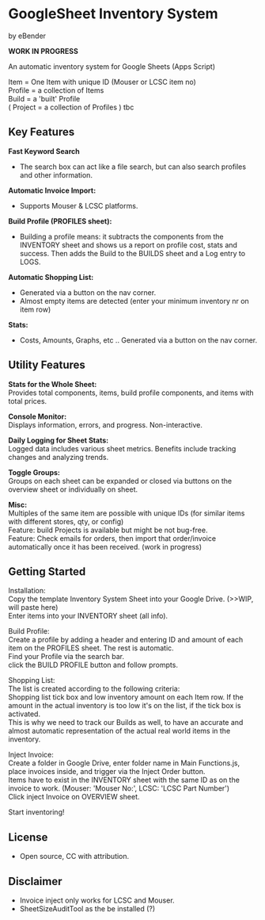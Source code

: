 # GoogleSheet Inventory System
by eBender

**WORK IN PROGRESS**

An automatic inventory system for Google Sheets (Apps Script)  
  

Item = One Item with unique ID (Mouser or LCSC item no)  
Profile = a collection of Items  
Build = a 'built' Profile  
( Project = a collection of Profiles ) tbc  


## Key Features
**Fast Keyword Search**
- The search box can act like a file search, but can also search profiles and other information.  
  
**Automatic Invoice Import:**
- Supports Mouser & LCSC platforms.
  
**Build Profile (PROFILES sheet):**
- Building a profile means: it subtracts the components from the INVENTORY sheet and shows us a report on profile cost, stats and success. Then adds the Build to the BUILDS sheet and a Log entry to LOGS.
  
**Automatic Shopping List:**
- Generated via a button on the nav corner.
- Almost empty items are detected (enter your minimum inventory nr on item row)

**Stats:**
- Costs, Amounts, Graphs, etc .. Generated via a button on the nav corner.  

  
## Utility Features
**Stats for the Whole Sheet:**  
Provides total components, items, build profile components, and items with total prices.  
  
**Console Monitor:**  
Displays information, errors, and progress. Non-interactive.
  
**Daily Logging for Sheet Stats:**  
Logged data includes various sheet metrics. 
Benefits include tracking changes and analyzing trends.
  
**Toggle Groups:**  
Groups on each sheet can be expanded or closed via buttons on the overview sheet or individually on sheet.
  
**Misc:**  
Multiples of the same item are possible with unique IDs (for similar items with different stores, qty, or config)  
Feature: build Projects is available but might be not bug-free.  
Feature: Check emails for orders, then import that order/invoice automatically once it has been received. (work in progress)  

  
## Getting Started
Installation:  
Copy the template Inventory System Sheet into your Google Drive. (>>WIP, will paste here)  
Enter items into your INVENTORY sheet (all info).  

Build Profile:  
Create a profile by adding a header and entering ID and amount of each item on the PROFILES sheet. The rest is automatic.  
Find your Profile via the search bar.  
click the BUILD PROFILE button and follow prompts.  

Shopping List:  
The list is created according to the following criteria:  
Shopping list tick box and low inventory amount on each Item row. If the amount in the actual inventory is too low it's on the list, if the tick box is activated.  
This is why we need to track our Builds as well, to have an accurate and almost automatic representation of the actual real world items in the inventory.  

Inject Invoice:  
Create a folder in Google Drive, enter folder name in Main Functions.js, place invoices inside, and trigger via the Inject Order button.  
Items have to exist in the INVENTORY sheet with the same ID as on the invoice to work. (Mouser: 'Mouser No:', LCSC: 'LCSC Part Number')  
Click inject Invoice on OVERVIEW sheet.  


Start inventoring!  


## License
- Open source, CC with attribution.

## Disclaimer
- Invoice inject only works for LCSC and Mouser.
- SheetSizeAuditTool as the be installed (?)
